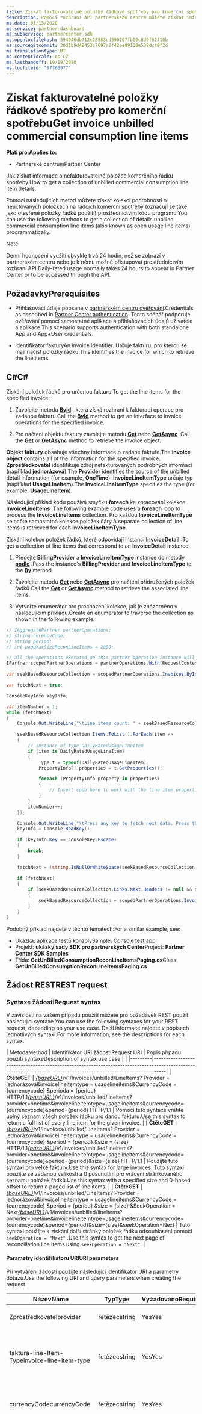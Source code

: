 ```yaml
---
title: Získat fakturovatelné položky řádkové spotřeby pro komerční spotřebu
description: Pomocí rozhraní API partnerského centra můžete získat informace o neúčtovaných podrobnostech o položkách na řádcích komerční spotřeby pro zadanou fakturu.
ms.date: 01/13/2020
ms.service: partner-dashboard
ms.subservice: partnercenter-sdk
ms.openlocfilehash: 594946db712c28983dd390207fb06c8d9f62f18b
ms.sourcegitcommit: 30d1b9d48453c7697a2f42ee09138e507dcf9f2d
ms.translationtype: MT
ms.contentlocale: cs-CZ
ms.lasthandoff: 10/19/2020
ms.locfileid: "97766977"
---
```

# <a name="get-invoice-unbilled-commercial-consumption-line-items"></a><span data-ttu-id="5138b-103">Získat fakturovatelné položky řádkové spotřeby pro komerční spotřebu</span><span class="sxs-lookup"><span data-stu-id="5138b-103">Get invoice unbilled commercial consumption line items</span></span>

<span data-ttu-id="5138b-104">**Platí pro:**</span><span class="sxs-lookup"><span data-stu-id="5138b-104">**Applies to:**</span></span>

- <span data-ttu-id="5138b-105">Partnerské centrum</span><span class="sxs-lookup"><span data-stu-id="5138b-105">Partner Center</span></span>

<span data-ttu-id="5138b-106">Jak získat informace o nefakturovatelné položce komerčního řádku spotřeby.</span><span class="sxs-lookup"><span data-stu-id="5138b-106">How to get a collection of unbilled commercial consumption line item details.</span></span>

<span data-ttu-id="5138b-107">Pomocí následujících metod můžete získat kolekci podrobností o neúčtovaných položkách na řádcích komerční spotřeby (označují se také jako otevřené položky řádků použití) prostřednictvím kódu programu.</span><span class="sxs-lookup"><span data-stu-id="5138b-107">You can use the following methods to get a collection of details unbilled commercial consumption line items (also known as open usage line items) programmatically.</span></span>

>[!NOTE]
><span data-ttu-id="5138b-108">Denní hodnocení využití obvykle trvá 24 hodin, než se zobrazí v partnerském centru nebo je k němu možné přistupovat prostřednictvím rozhraní API.</span><span class="sxs-lookup"><span data-stu-id="5138b-108">Daily-rated usage normally takes 24 hours to appear in Partner Center or to be accessed through the API.</span></span>

## <a name="prerequisites"></a><span data-ttu-id="5138b-109">Požadavky</span><span class="sxs-lookup"><span data-stu-id="5138b-109">Prerequisites</span></span>

- <span data-ttu-id="5138b-110">Přihlašovací údaje popsané v [partnerském centru ověřování](partner-center-authentication.md).</span><span class="sxs-lookup"><span data-stu-id="5138b-110">Credentials as described in [Partner Center authentication](partner-center-authentication.md).</span></span> <span data-ttu-id="5138b-111">Tento scénář podporuje ověřování pomocí samostatné aplikace a přihlašovacích údajů uživatele a aplikace.</span><span class="sxs-lookup"><span data-stu-id="5138b-111">This scenario supports authentication with both standalone App and App+User credentials.</span></span>

- <span data-ttu-id="5138b-112">Identifikátor faktury</span><span class="sxs-lookup"><span data-stu-id="5138b-112">An invoice identifier.</span></span> <span data-ttu-id="5138b-113">Určuje fakturu, pro kterou se mají načíst položky řádku.</span><span class="sxs-lookup"><span data-stu-id="5138b-113">This identifies the invoice for which to retrieve the line items.</span></span>

## <a name="c"></a><span data-ttu-id="5138b-114">C\#</span><span class="sxs-lookup"><span data-stu-id="5138b-114">C\#</span></span>

<span data-ttu-id="5138b-115">Získání položek řádků pro určenou fakturu:</span><span class="sxs-lookup"><span data-stu-id="5138b-115">To get the line items for the specified invoice:</span></span>

1. <span data-ttu-id="5138b-116">Zavolejte metodu [**ById**](/dotnet/api/microsoft.store.partnercenter.invoices.iinvoicecollection.byid) , která získá rozhraní k fakturaci operace pro zadanou fakturu.</span><span class="sxs-lookup"><span data-stu-id="5138b-116">Call the [**ById**](/dotnet/api/microsoft.store.partnercenter.invoices.iinvoicecollection.byid) method to get an interface to invoice operations for the specified invoice.</span></span>

2. <span data-ttu-id="5138b-117">Pro načtení objektu faktury zavolejte metodu [**Get**](/dotnet/api/microsoft.store.partnercenter.invoices.iinvoice.get) nebo [**GetAsync**](/dotnet/api/microsoft.store.partnercenter.invoices.iinvoice.getasync) .</span><span class="sxs-lookup"><span data-stu-id="5138b-117">Call the [**Get**](/dotnet/api/microsoft.store.partnercenter.invoices.iinvoice.get) or [**GetAsync**](/dotnet/api/microsoft.store.partnercenter.invoices.iinvoice.getasync) method to retrieve the invoice object.</span></span>

<span data-ttu-id="5138b-118">**Objekt faktury** obsahuje všechny informace o zadané faktuře.</span><span class="sxs-lookup"><span data-stu-id="5138b-118">The **invoice object** contains all of the information for the specified invoice.</span></span> <span data-ttu-id="5138b-119">**Zprostředkovatel** identifikuje zdroj nefakturovaných podrobných informací (například **jednorázová**).</span><span class="sxs-lookup"><span data-stu-id="5138b-119">The **Provider** identifies the source of the unbilled detail information (for example, **OneTime**).</span></span> <span data-ttu-id="5138b-120">**InvoiceLineItemType** určuje typ (například **UsageLineItem**).</span><span class="sxs-lookup"><span data-stu-id="5138b-120">The **InvoiceLineItemType** specifies the type (for example, **UsageLineItem**).</span></span>

<span data-ttu-id="5138b-121">Následující příklad kódu používá smyčku **foreach** ke zpracování kolekce **InvoiceLineItems** .</span><span class="sxs-lookup"><span data-stu-id="5138b-121">The following example code uses a **foreach** loop to process the **InvoiceLineItems** collection.</span></span> <span data-ttu-id="5138b-122">Pro každou **InvoiceLineItemType** se načte samostatná kolekce položek čáry.</span><span class="sxs-lookup"><span data-stu-id="5138b-122">A separate collection of line items is retrieved for each **InvoiceLineItemType**.</span></span>

<span data-ttu-id="5138b-123">Získání kolekce položek řádků, které odpovídají instanci **InvoiceDetail** :</span><span class="sxs-lookup"><span data-stu-id="5138b-123">To get a collection of line items that correspond to an **InvoiceDetail** instance:</span></span>

1. <span data-ttu-id="5138b-124">Předejte **BillingProvider** a **InvoiceLineItemType** instance do metody [**podle**](/dotnet/api/microsoft.store.partnercenter.invoices.iinvoice.by) .</span><span class="sxs-lookup"><span data-stu-id="5138b-124">Pass the instance's **BillingProvider** and **InvoiceLineItemType** to the [**By**](/dotnet/api/microsoft.store.partnercenter.invoices.iinvoice.by) method.</span></span>

2. <span data-ttu-id="5138b-125">Zavolejte metodu [**Get**](/dotnet/api/microsoft.store.partnercenter.invoices.iinvoice.get) nebo [**GetAsync**](/dotnet/api/microsoft.store.partnercenter.invoices.iinvoice.getasync) pro načtení přidružených položek řádků.</span><span class="sxs-lookup"><span data-stu-id="5138b-125">Call the [**Get**](/dotnet/api/microsoft.store.partnercenter.invoices.iinvoice.get) or [**GetAsync**](/dotnet/api/microsoft.store.partnercenter.invoices.iinvoice.getasync) method to retrieve the associated line items.</span></span>
3. <span data-ttu-id="5138b-126">Vytvořte enumerátor pro procházení kolekce, jak je znázorněno v následujícím příkladu.</span><span class="sxs-lookup"><span data-stu-id="5138b-126">Create an enumerator to traverse the collection as shown in the following example.</span></span>

``` csharp
// IAggregatePartner partnerOperations;
// string curencyCode;
// string period;
// int pageMaxSizeReconLineItems = 2000;

// all the operations executed on this partner operation instance will share the same correlation Id but will differ in request Id
IPartner scopedPartnerOperations = partnerOperations.With(RequestContextFactory.Instance.Create(Guid.NewGuid()));

var seekBasedResourceCollection = scopedPartnerOperations.Invoices.ById("unbilled").By("onetime", "usagelineitems", curencyCode, period, pageMaxSizeReconLineItems).Get();

var fetchNext = true;

ConsoleKeyInfo keyInfo;

var itemNumber = 1;
while (fetchNext)
{
    Console.Out.WriteLine("\tLine items count: " + seekBasedResourceCollection.Items.Count());

    seekBasedResourceCollection.Items.ToList().ForEach(item =>
    {
        // Instance of type DailyRatedUsageLineItem
        if (item is DailyRatedUsageLineItem)
        {
            Type t = typeof(DailyRatedUsageLineItem);
            PropertyInfo[] properties = t.GetProperties();

            foreach (PropertyInfo property in properties)
            {
                // Insert code here to work with the line item properties
            }
        }
        itemNumber++;
    });

    Console.Out.WriteLine("\tPress any key to fetch next data. Press the Escape (Esc) key to quit: \n");
    keyInfo = Console.ReadKey();

    if (keyInfo.Key == ConsoleKey.Escape)
    {
        break;
    }

    fetchNext = !string.IsNullOrWhiteSpace(seekBasedResourceCollection.ContinuationToken);

    if (fetchNext)
    {
        if (seekBasedResourceCollection.Links.Next.Headers != null && seekBasedResourceCollection.Links.Next.Headers.Any())
        {
            seekBasedResourceCollection = scopedPartnerOperations.Invoices.ById("unbilled").By("onetime", "usagelineitems", curencyCode, period, pageMaxSizeReconLineItems).Seek(seekBasedResourceCollection.ContinuationToken, SeekOperation.Next);
        }
    }
}
```

<span data-ttu-id="5138b-127">Podobný příklad najdete v těchto tématech:</span><span class="sxs-lookup"><span data-stu-id="5138b-127">For a similar example, see:</span></span>

- <span data-ttu-id="5138b-128">Ukázka: [aplikace testů konzoly](console-test-app.md)</span><span class="sxs-lookup"><span data-stu-id="5138b-128">Sample: [Console test app](console-test-app.md)</span></span>
- <span data-ttu-id="5138b-129">Projekt: **ukázky sady SDK pro partnerských Center**</span><span class="sxs-lookup"><span data-stu-id="5138b-129">Project: **Partner Center SDK Samples**</span></span>
- <span data-ttu-id="5138b-130">Třída: **GetUnBilledConsumptionReconLineItemsPaging.cs**</span><span class="sxs-lookup"><span data-stu-id="5138b-130">Class: **GetUnBilledConsumptionReconLineItemsPaging.cs**</span></span>

## <a name="rest-request"></a><span data-ttu-id="5138b-131">Žádost REST</span><span class="sxs-lookup"><span data-stu-id="5138b-131">REST request</span></span>

### <a name="request-syntax"></a><span data-ttu-id="5138b-132">Syntaxe žádosti</span><span class="sxs-lookup"><span data-stu-id="5138b-132">Request syntax</span></span>

<span data-ttu-id="5138b-133">V závislosti na vašem případu použití můžete pro požadavek REST použít následující syntaxe.</span><span class="sxs-lookup"><span data-stu-id="5138b-133">You can use the following syntaxes for your REST request, depending on your use case.</span></span> <span data-ttu-id="5138b-134">Další informace najdete v popisech jednotlivých syntaxí.</span><span class="sxs-lookup"><span data-stu-id="5138b-134">For more information, see the descriptions for each syntax.</span></span>

 | <span data-ttu-id="5138b-135">Metoda</span><span class="sxs-lookup"><span data-stu-id="5138b-135">Method</span></span>  | <span data-ttu-id="5138b-136">Identifikátor URI žádosti</span><span class="sxs-lookup"><span data-stu-id="5138b-136">Request URI</span></span>         | <span data-ttu-id="5138b-137">Popis případu použití syntaxe</span><span class="sxs-lookup"><span data-stu-id="5138b-137">Description of syntax use case</span></span> |                                                                                                                                            |
|---------|-----------------------------------------------------------------------------------------------------------------------------------------------------------------|
| <span data-ttu-id="5138b-138">**Čtěte**</span><span class="sxs-lookup"><span data-stu-id="5138b-138">**GET**</span></span> | <span data-ttu-id="5138b-139">[*{baseURL}*](partner-center-rest-urls.md)/v1/Invoices/unbilled/LineItems? Provider = jednorázová&invoicelineitemtype = usagelineitems&CurrencyCode = {currencycode} &perioda = {period} HTTP/1.1</span><span class="sxs-lookup"><span data-stu-id="5138b-139">[*{baseURL}*](partner-center-rest-urls.md)/v1/invoices/unbilled/lineitems?provider=onetime&invoicelineitemtype=usagelineitems&currencycode={currencycode}&period={period} HTTP/1.1</span></span>                              | <span data-ttu-id="5138b-140">Pomocí této syntaxe vrátíte úplný seznam všech položek řádku pro danou fakturu.</span><span class="sxs-lookup"><span data-stu-id="5138b-140">Use this syntax to return a full list of every line item for the given invoice.</span></span> |
| <span data-ttu-id="5138b-141">**Čtěte**</span><span class="sxs-lookup"><span data-stu-id="5138b-141">**GET**</span></span> | <span data-ttu-id="5138b-142">[*{baseURL}*](partner-center-rest-urls.md)/v1/Invoices/unbilled/LineItems? Provider = jednorázová&invoicelineitemtype = usagelineitems&CurrencyCode = {currencycode} &period = {period} &size = {size} HTTP/1.1</span><span class="sxs-lookup"><span data-stu-id="5138b-142">[*{baseURL}*](partner-center-rest-urls.md)/v1/invoices/unbilled/lineitems?provider=onetime&invoicelineitemtype=usagelineitems&currencycode={currencycode}&period={period}&size={size} HTTP/1.1</span></span>  | <span data-ttu-id="5138b-143">Použijte tuto syntaxi pro velké faktury.</span><span class="sxs-lookup"><span data-stu-id="5138b-143">Use this syntax for large invoices.</span></span> <span data-ttu-id="5138b-144">Tuto syntaxi použijte se zadanou velikostí a 0 posunutím pro vrácení stránkovaného seznamu položek řádků.</span><span class="sxs-lookup"><span data-stu-id="5138b-144">Use this syntax with a specified size and 0-based offset to return a paged list of line items.</span></span> |
| <span data-ttu-id="5138b-145">**Čtěte**</span><span class="sxs-lookup"><span data-stu-id="5138b-145">**GET**</span></span> | <span data-ttu-id="5138b-146">[*{baseURL}*](partner-center-rest-urls.md)/v1/Invoices/unbilled/LineItems? Provider = jednorázová&invoicelineitemtype = usagelineitems&CurrencyCode = {currencycode} &period = {period} &size = {size} &SeekOperation = Next</span><span class="sxs-lookup"><span data-stu-id="5138b-146">[*{baseURL}*](partner-center-rest-urls.md)/v1/invoices/unbilled/lineitems?provider=onetime&invoicelineitemtype=usagelineitems&currencycode={currencycode}&period={period}&size={size}&seekOperation=Next</span></span>                               | <span data-ttu-id="5138b-147">Tuto syntaxi použijte k získání další stránky položek řádku odsouhlasení pomocí `seekOperation = "Next"` .</span><span class="sxs-lookup"><span data-stu-id="5138b-147">Use this syntax to get the next page of reconciliation line items using `seekOperation = "Next"`.</span></span> |

#### <a name="uri-parameters"></a><span data-ttu-id="5138b-148">Parametry identifikátoru URI</span><span class="sxs-lookup"><span data-stu-id="5138b-148">URI parameters</span></span>

<span data-ttu-id="5138b-149">Při vytváření žádosti použijte následující identifikátor URI a parametry dotazu.</span><span class="sxs-lookup"><span data-stu-id="5138b-149">Use the following URI and query parameters when creating the request.</span></span>

| <span data-ttu-id="5138b-150">Název</span><span class="sxs-lookup"><span data-stu-id="5138b-150">Name</span></span>                   | <span data-ttu-id="5138b-151">Typ</span><span class="sxs-lookup"><span data-stu-id="5138b-151">Type</span></span>   | <span data-ttu-id="5138b-152">Vyžadováno</span><span class="sxs-lookup"><span data-stu-id="5138b-152">Required</span></span> | <span data-ttu-id="5138b-153">Popis</span><span class="sxs-lookup"><span data-stu-id="5138b-153">Description</span></span>                                                                     |
|------------------------|--------|----------|---------------------------------------------------------------------------------|
| <span data-ttu-id="5138b-154">Zprostředkovatel</span><span class="sxs-lookup"><span data-stu-id="5138b-154">provider</span></span>               | <span data-ttu-id="5138b-155">řetězec</span><span class="sxs-lookup"><span data-stu-id="5138b-155">string</span></span> | <span data-ttu-id="5138b-156">Yes</span><span class="sxs-lookup"><span data-stu-id="5138b-156">Yes</span></span>      | <span data-ttu-id="5138b-157">Zprostředkovatel: "**jednorázová**".</span><span class="sxs-lookup"><span data-stu-id="5138b-157">The provider: "**OneTime**".</span></span>                                                |
| <span data-ttu-id="5138b-158">faktura-line-Item-Type</span><span class="sxs-lookup"><span data-stu-id="5138b-158">invoice-line-item-type</span></span> | <span data-ttu-id="5138b-159">řetězec</span><span class="sxs-lookup"><span data-stu-id="5138b-159">string</span></span> | <span data-ttu-id="5138b-160">Yes</span><span class="sxs-lookup"><span data-stu-id="5138b-160">Yes</span></span>      | <span data-ttu-id="5138b-161">Typ podrobností o faktuře: "**UsageLineItems**", "**UsageLineItems**".</span><span class="sxs-lookup"><span data-stu-id="5138b-161">The type of invoice detail: "**UsageLineItems**", "**UsageLineItems**".</span></span>               |
| <span data-ttu-id="5138b-162">currencyCode</span><span class="sxs-lookup"><span data-stu-id="5138b-162">currencyCode</span></span>           | <span data-ttu-id="5138b-163">řetězec</span><span class="sxs-lookup"><span data-stu-id="5138b-163">string</span></span> | <span data-ttu-id="5138b-164">Yes</span><span class="sxs-lookup"><span data-stu-id="5138b-164">Yes</span></span>      | <span data-ttu-id="5138b-165">Kód měny pro nefakturovatelné položky řádku</span><span class="sxs-lookup"><span data-stu-id="5138b-165">The currency code for the unbilled line items.</span></span>                                  |
| <span data-ttu-id="5138b-166">period</span><span class="sxs-lookup"><span data-stu-id="5138b-166">period</span></span>                 | <span data-ttu-id="5138b-167">řetězec</span><span class="sxs-lookup"><span data-stu-id="5138b-167">string</span></span> | <span data-ttu-id="5138b-168">Yes</span><span class="sxs-lookup"><span data-stu-id="5138b-168">Yes</span></span>      | <span data-ttu-id="5138b-169">Období pro nefakturované rekognoskaci (například: **Current**, **Previous**).</span><span class="sxs-lookup"><span data-stu-id="5138b-169">The period for unbilled recon (for example: **current**, **previous**).</span></span><br/><br/><span data-ttu-id="5138b-170">**Předchozí** – Pokud je fakturační cyklus 01/01/2020 – 01/31/2020 a pak s největší pravděpodobnější, že se vaše faktura vygenerovala mezi 02/06/2020 a časem 02/08/2020 UTC.</span><span class="sxs-lookup"><span data-stu-id="5138b-170">**Previous** – if the billing cycle is 01/01/2020 – 01/31/2020 then, most likely that your invoice is generated between 02/06/2020 and 02/08/2020 UTC time.</span></span> <span data-ttu-id="5138b-171">Pokud potřebujete zadat dotaz na data o neúčtovaném využití fakturačního cyklu (01/01/2020 – 01/31/2020) kdykoli mezi 02/01/2020 a datem vygenerování faktury (mezi 02/06/2020 a 02/08/2020 času UTC), pak musíte zvolit perioda jako "předchozí".</span><span class="sxs-lookup"><span data-stu-id="5138b-171">If you need to query your unbilled usage data of the billing cycle (01/01/2020 – 01/31/2020) on any time between 02/01/2020 and the invoice-generated date (which is between 02/06/2020 and 02/08/2020 UTC time), then, you need to choose Period as "Previous".</span></span><br/><br/><span data-ttu-id="5138b-172">**Current** – Pokud je fakturační cyklus 01/01/2020 – 01/31/2020 02/08/2020 a pak je pravděpodobně vygenerována vaše faktura mezi 02/06/2020 a časem UTC.</span><span class="sxs-lookup"><span data-stu-id="5138b-172">**Current** – if the billing cycle is 01/01/2020 – 01/31/2020 then, most likely that your invoice is generated between 02/06/2020 and 02/08/2020 UTC time.</span></span> <span data-ttu-id="5138b-173">Pokud potřebujete zadat dotaz na nefakturovaná data o využití fakturačního cyklu (01/01/2020 – 01/31/2020), kdykoli mezi 01/01/2020 a 01/31/2020, která jsou v rámci fakturačního cyklu, musíte zvolit perioda jako "aktuální".</span><span class="sxs-lookup"><span data-stu-id="5138b-173">If you need to query your unbilled usage data of the billing cycle (01/01/2020 – 01/31/2020) on any time between 01/01/2020 and 01/31/2020 which is within your billing cycle, then, you need to choose Period as "Current".</span></span> |
| <span data-ttu-id="5138b-174">size</span><span class="sxs-lookup"><span data-stu-id="5138b-174">size</span></span>                   | <span data-ttu-id="5138b-175">číslo</span><span class="sxs-lookup"><span data-stu-id="5138b-175">number</span></span> | <span data-ttu-id="5138b-176">No</span><span class="sxs-lookup"><span data-stu-id="5138b-176">No</span></span>       | <span data-ttu-id="5138b-177">Maximální počet položek, které se mají vrátit.</span><span class="sxs-lookup"><span data-stu-id="5138b-177">The maximum number of items to return.</span></span> <span data-ttu-id="5138b-178">Výchozí velikost je 2000.</span><span class="sxs-lookup"><span data-stu-id="5138b-178">The default size is 2000.</span></span>                    |
| <span data-ttu-id="5138b-179">seekOperation</span><span class="sxs-lookup"><span data-stu-id="5138b-179">seekOperation</span></span>          | <span data-ttu-id="5138b-180">řetězec</span><span class="sxs-lookup"><span data-stu-id="5138b-180">string</span></span> | <span data-ttu-id="5138b-181">No</span><span class="sxs-lookup"><span data-stu-id="5138b-181">No</span></span>       | <span data-ttu-id="5138b-182">Nastavte `seekOperation=Next` , aby se získala další stránka položek řádku odsouhlasení.</span><span class="sxs-lookup"><span data-stu-id="5138b-182">Set `seekOperation=Next` to get the next page of reconciliation line items.</span></span>                |

### <a name="request-headers"></a><span data-ttu-id="5138b-183">Hlavičky požadavku</span><span class="sxs-lookup"><span data-stu-id="5138b-183">Request headers</span></span>

<span data-ttu-id="5138b-184">Další informace najdete v tématu [záhlaví REST partnerského centra](headers.md).</span><span class="sxs-lookup"><span data-stu-id="5138b-184">For more information, see [Partner Center REST headers](headers.md).</span></span>

### <a name="request-body"></a><span data-ttu-id="5138b-185">Text požadavku</span><span class="sxs-lookup"><span data-stu-id="5138b-185">Request body</span></span>

<span data-ttu-id="5138b-186">Žádné</span><span class="sxs-lookup"><span data-stu-id="5138b-186">None.</span></span>

## <a name="rest-response"></a><span data-ttu-id="5138b-187">Odpověď REST</span><span class="sxs-lookup"><span data-stu-id="5138b-187">REST response</span></span>

<span data-ttu-id="5138b-188">V případě úspěchu obsahuje odpověď kolekci podrobností položky řádku.</span><span class="sxs-lookup"><span data-stu-id="5138b-188">If successful, the response contains the collection of line item details.</span></span>

<span data-ttu-id="5138b-189">*Pro položku řádku **ChargeType** je hodnota **Nákup** namapována na hodnotu **New** a **náhrada** hodnoty je namapována na **Canceled**.*</span><span class="sxs-lookup"><span data-stu-id="5138b-189">*For the line item **ChargeType**, the value **Purchase** is mapped to **New** and the value **Refund** is mapped to **Cancel**.*</span></span>

### <a name="response-success-and-error-codes"></a><span data-ttu-id="5138b-190">Úspěšné odpovědi a chybové kódy</span><span class="sxs-lookup"><span data-stu-id="5138b-190">Response success and error codes</span></span>

<span data-ttu-id="5138b-191">Každá odpověď je dodávána se stavovým kódem HTTP, který označuje úspěch nebo selhání a další informace o ladění.</span><span class="sxs-lookup"><span data-stu-id="5138b-191">Each response comes with an HTTP status code that indicates success or failure and additional debugging information.</span></span> <span data-ttu-id="5138b-192">Použijte nástroj pro trasování sítě ke čtení tohoto kódu, typu chyby a dalších parametrů.</span><span class="sxs-lookup"><span data-stu-id="5138b-192">Use a network trace tool to read this code, error type, and additional parameters.</span></span> <span data-ttu-id="5138b-193">Úplný seznam najdete v tématu [kódy chyb REST partnerského centra](error-codes.md).</span><span class="sxs-lookup"><span data-stu-id="5138b-193">For the full list, see [Partner Center REST error codes](error-codes.md).</span></span>

## <a name="request-response-examples"></a><span data-ttu-id="5138b-194">Příklady požadavků a odpovědí</span><span class="sxs-lookup"><span data-stu-id="5138b-194">Request-response examples</span></span>

### <a name="request-response-example-1"></a><span data-ttu-id="5138b-195">Požadavek-odpověď – příklad 1</span><span class="sxs-lookup"><span data-stu-id="5138b-195">Request-response example 1</span></span>

<span data-ttu-id="5138b-196">Následující podrobnosti se vztahují na tento příklad:</span><span class="sxs-lookup"><span data-stu-id="5138b-196">The following details apply to this example:</span></span>

- <span data-ttu-id="5138b-197">**Zprostředkovatel**: **jednorázová**</span><span class="sxs-lookup"><span data-stu-id="5138b-197">**Provider**: **OneTime**</span></span>
- <span data-ttu-id="5138b-198">**InvoiceLineItemType**: **UsageLineItems**</span><span class="sxs-lookup"><span data-stu-id="5138b-198">**InvoiceLineItemType**: **UsageLineItems**</span></span>
- <span data-ttu-id="5138b-199">**Období**: **předchozí**</span><span class="sxs-lookup"><span data-stu-id="5138b-199">**Period**: **Previous**</span></span>

#### <a name="request-example-1"></a><span data-ttu-id="5138b-200">Příklad žádosti 1</span><span class="sxs-lookup"><span data-stu-id="5138b-200">Request example 1</span></span>

```http
GET https://api.partnercenter.microsoft.com/v1//invoices/unbilled/lineitems?provider=onetime&invoicelineitemtype=usagelineitems&currencycode=usd&period=previous&size=2000 HTTP/1.1
Authorization: Bearer <token>
Accept: application/json
MS-RequestId: 1234ecb8-37af-45f4-a1a1-358de3ca2b9e
MS-CorrelationId: 5e612512-4345-4bb0-866e-47aeda031234
X-Locale: en-US
MS-PartnerCenter-Application: Partner Center .NET SDK Samples
Host: api.partnercenter.microsoft.com
```

### <a name="response-example-1"></a><span data-ttu-id="5138b-201">Příklad odpovědi 1</span><span class="sxs-lookup"><span data-stu-id="5138b-201">Response example 1</span></span>

```http
HTTP/1.1 200 OK
Content-Length: 2484
Content-Type: application/json; charset=utf-8
MS-CorrelationId: 5e612512-4345-4bb0-866e-47aeda031234
MS-RequestId: 1234ecb8-37af-45f4-a1a1-358de3ca2b9e
MS-CV: bpqyomePDUqrSSYC.0
MS-ServerId: 202010406
Date: Wed, 20 Feb 2019 19:59:27 GMT

{
    "totalCount": 2,
    "items": [
        {
            "partnerId": "00083575-bbd0-54de-b2ad-0f5b0e927d71",
            "partnerName": "MTBC",
            "customerId": "",
            "customerName": "",
            "customerDomainName": "",
            "invoiceNumber": "",
            "productId": "",
            "skuId": "",
            "availabilityId": "",
            "skuName": "VM-Series Next-Generation Firewall (Bundle 2 PAYG)",
            "productName": "VM-Series Next Generation Firewall",
            "publisherName": "Test Alto Networks, Inc.",
            "publisherId": "",
            "subscriptionId": "12345678-04d9-421c-baf8-e3b8dd62ddba",
            "subscriptionDescription": "Pay-As-You-Go",
            "chargeStartDate": "2019-01-01T00:00:00Z",
            "chargeEndDate": "2019-02-01T00:00:00Z",
            "usageDate": "2019-01-01T00:00:00Z",
            "meterType": "1 Compute Hour - 4core",
            "meterCategory": "Virtual Machine Licenses",
            "meterId": "4core",
            "meterSubCategory": "VM-Series Next Generation Firewall",
            "meterName": "VM-Series Next Generation Firewall - VM-Series Next-Generation Firewall (Bundle 2 PAYG) - 4 Core Hours",
            "meterRegion": "",
            "unitOfMeasure": "1 Hour",
            "resourceLocation": "EASTUS",
            "consumedService": "Microsoft.Compute",
            "resourceGroup": "ECH-PAN-RG",
            "resourceUri": "/subscriptions/12345678-04d9-421c-baf8-e3b8dd62ddba/resourceGroups/ECH-PAN-RG/providers/Microsoft.Compute/virtualMachines/echpanfw",
            "tags": "",
            "additionalInfo": "{  \"ImageType\": null,  \"ServiceType\": \"Standard_D3_v2\",  \"VMName\": null,  \"VMProperties\": null,  \"UsageType\": \"ComputeHR_SW\"}",
            "serviceInfo1": "",
            "serviceInfo2": "",
            "customerCountry": "",
            "mpnId": "1234567",
            "resellerMpnId": "",
            "chargeType": "",
            "unitPrice": 1.2799888920023,
            "quantity": 24.0,
            "unitType": "",
            "billingPreTaxTotal": 30.7197334080551,
            "billingCurrency": "USD",
            "pricingPreTaxTotal": 30.7197334080551,
            "pricingCurrency": "USD",
            "entitlementId": "1234547f-b249-4edd-9319-637862d8c0b4",
            "entitlementDescription": "Partner Subscription",
            "pcToBCExchangeRate": 1,
            "pcToBCExchangeRateDate": "2019-08-01T00:00:00Z",
            "effectiveUnitPrice": 0,
            "rateOfPartnerEarnedCredit": 0,
            "invoiceLineItemType": "usage_line_items",
            "billingProvider": "marketplace",
            "attributes": {
                "objectType": "DailyRatedUsageLineItem"
            }
         },
         {
            "partnerId": "00083575-bbd0-54de-b2ad-0f5b0e927d71",
            "partnerName": "MTBC",
            "customerId": "",
            "customerName": "",
            "customerDomainName": "",
            "invoiceNumber": "",
            "productId": "",
            "skuId": "",
            "availabilityId": "",
            "skuName": "VM-Series Next-Generation Firewall (Bundle 2 PAYG)",
            "productName": "VM-Series Next Generation Firewall",
            "publisherName": "Test Alto Networks, Inc.",
            "publisherId": "",
            "subscriptionId": "12345678-04d9-421c-baf8-e3b8dd62ddba",
            "subscriptionDescription": "Pay-As-You-Go",
            "chargeStartDate": "2019-01-01T00:00:00Z",
            "chargeEndDate": "2019-02-01T00:00:00Z",
            "usageDate": "2019-01-02T00:00:00Z",
            "meterType": "1 Compute Hour - 4core",
            "meterCategory": "Virtual Machine Licenses",
            "meterId": "4core",
            "meterSubCategory": "VM-Series Next Generation Firewall",
            "meterName": "VM-Series Next Generation Firewall - VM-Series Next-Generation Firewall (Bundle 2 PAYG) - 4 Core Hours",
            "meterRegion": "",
            "unitOfMeasure": "1 Hour",
            "resourceLocation": "EASTUS",
            "consumedService": "Microsoft.Compute",
            "resourceGroup": "ECH-PAN-RG",
            "resourceUri": "/subscriptions/12345678-04d9-421c-baf8-e3b8dd62ddba/resourceGroups/ECH-PAN-RG/providers/Microsoft.Compute/virtualMachines/echpanfw",
            "tags": "",
            "additionalInfo": "{  \"ImageType\": null,  \"ServiceType\": \"Standard_D3_v2\",  \"VMName\": null,  \"VMProperties\": null,  \"UsageType\": \"ComputeHR_SW\"}",
            "serviceInfo1": "",
            "serviceInfo2": "",
            "customerCountry": "",
            "mpnId": "1234567",
            "resellerMpnId": "",
            "chargeType": "",
            "unitPrice": 1.2799888920023,
            "quantity": 24.0,
            "unitType": "",
            "billingPreTaxTotal": 30.7197334080551,
            "billingCurrency": "USD",
            "pricingPreTaxTotal": 30.7197334080551,
            "pricingCurrency": "USD",
            "entitlementId": "31cdf47f-b249-4edd-9319-637862d12345",
            "entitlementDescription": "Partner Subscription",
            "pcToBCExchangeRate": 1,
            "pcToBCExchangeRateDate": "2019-08-01T00:00:00Z",
            "effectiveUnitPrice": 0,
            "rateOfPartnerEarnedCredit": 0,
            "invoiceLineItemType": "usage_line_items",
            "billingProvider": "marketplace",
            "attributes": {
                "objectType": "DailyRatedUsageLineItem"
            }
        }
    ],
    "links": {
        "self": {
            "uri": "/invoices/unbilled/lineitems?provider=onetime&invoicelineitemtype=usagelineitems&currencycode=usd&period=previous&size=2000",
            "method": "GET",
            "headers": []
        },
        "next": {
            "uri": "/invoices/unbilled/lineitems?provider=onetime&invoicelineitemtype=usagelineitems&currencycode=usd&period=previous&size=2000&seekOperation=Next",
            "method": "GET",
            "headers": [
                {
                    "key": "MS-ContinuationToken",
                    "value": "AQAAAA=="
                }
            ]
        }
    },
    "attributes": {
        "objectType": "Collection"
    }
}
```

### <a name="request-response-example-2"></a><span data-ttu-id="5138b-202">Požadavek-odpověď – příklad 2</span><span class="sxs-lookup"><span data-stu-id="5138b-202">Request-response example 2</span></span>

<span data-ttu-id="5138b-203">Následující podrobnosti se vztahují na tento příklad:</span><span class="sxs-lookup"><span data-stu-id="5138b-203">The following details apply to this example:</span></span>

- <span data-ttu-id="5138b-204">**Zprostředkovatel**: **jednorázová**</span><span class="sxs-lookup"><span data-stu-id="5138b-204">**Provider**: **OneTime**</span></span>
- <span data-ttu-id="5138b-205">**InvoiceLineItemType**: **UsageLineItems**</span><span class="sxs-lookup"><span data-stu-id="5138b-205">**InvoiceLineItemType**: **UsageLineItems**</span></span>
- <span data-ttu-id="5138b-206">**Období**: **předchozí**</span><span class="sxs-lookup"><span data-stu-id="5138b-206">**Period**: **Previous**</span></span>
- <span data-ttu-id="5138b-207">**SeekOperation**: **Další**</span><span class="sxs-lookup"><span data-stu-id="5138b-207">**SeekOperation**: **Next**</span></span>

#### <a name="request-example-2"></a><span data-ttu-id="5138b-208">Příklad žádosti 2</span><span class="sxs-lookup"><span data-stu-id="5138b-208">Request example 2</span></span>

```http
GET https://api.partnercenter.microsoft.com/v1/invoices/unbilled/lineitems?provider=onetime&invoiceLineItemType=usagelineitems&currencyCode=usd&period=previous&size=2000&seekoperation=next HTTP/1.1
Authorization: Bearer <token>
Accept: application/json
MS-ContinuationToken: d19617b8-fbe5-4684-a5d8-0230972fb0cf,0705c4a9-39f7-4261-ba6d-53e24a9ce47d_a4ayc/80/OGda4BO/1o/V0etpOqiLx1JwB5S3beHW0s=,0d81c700-98b4-4b13-9129-ffd5620f72e7
MS-RequestId: 1234ecb8-37af-45f4-a1a1-358de3ca2b9e
MS-CorrelationId: 5e612512-4345-4bb0-866e-47aeda031234
X-Locale: en-US
MS-PartnerCenter-Application: Partner Center .NET SDK Samples
Host: api.partnercenter.microsoft.com
```

#### <a name="response-example-2"></a><span data-ttu-id="5138b-209">Příklad odpovědi 2</span><span class="sxs-lookup"><span data-stu-id="5138b-209">Response example 2</span></span>

```http
HTTP/1.1 200 OK
Content-Length: 2484
Content-Type: application/json; charset=utf-8
MS-CorrelationId: 5e612512-4345-4bb0-866e-47aeda031234
MS-RequestId: 1234ecb8-37af-45f4-a1a1-358de3ca2b9e
MS-CV: bpqyomePDUqrSSYC.0
MS-ServerId: 202010406
Date: Wed, 20 Feb 2019 19:59:27 GMT

{
    "totalCount": 1,
    "items": [
        {
            "partnerId": "00083575-bbd0-54de-b2ad-0f5b0e927d71",
            "partnerName": "MTBC",
            "customerId": "",
            "customerName": "",
            "customerDomainName": "",
            "invoiceNumber": "",
            "productId": "",
            "skuId": "",
            "availabilityId": "",
            "skuName": "VM-Series Next-Generation Firewall (Bundle 2 PAYG)",
            "productName": "VM-Series Next Generation Firewall",
            "publisherName": "Test Alto Networks, Inc.",
            "publisherId": "",
            "subscriptionId": "12345678-04d9-421c-baf8-e3b8dd62ddba",
            "subscriptionDescription": "Pay-As-You-Go",
            "chargeStartDate": "2019-01-01T00:00:00Z",
            "chargeEndDate": "2019-02-01T00:00:00Z",
            "usageDate": "2019-01-02T00:00:00Z",
            "meterType": "1 Compute Hour - 4core",
            "meterCategory": "Virtual Machine Licenses",
            "meterId": "4core",
            "meterSubCategory": "VM-Series Next Generation Firewall",
            "meterName": "VM-Series Next Generation Firewall - VM-Series Next-Generation Firewall (Bundle 2 PAYG) - 4 Core Hours",
            "meterRegion": "",
            "unitOfMeasure": "1 Hour",
            "resourceLocation": "EASTUS",
            "consumedService": "Microsoft.Compute",
            "resourceGroup": "ECH-PAN-RG",
            "resourceUri": "/subscriptions/12345678-04d9-421c-baf8-e3b8dd62ddba/resourceGroups/ECH-PAN-RG/providers/Microsoft.Compute/virtualMachines/echpanfw",
            "tags": "",
            "additionalInfo": "{  \"ImageType\": null,  \"ServiceType\": \"Standard_D3_v2\",  \"VMName\": null,  \"VMProperties\": null,  \"UsageType\": \"ComputeHR_SW\"}",
            "serviceInfo1": "",
            "serviceInfo2": "",
            "customerCountry": "",
            "mpnId": "1234567",
            "resellerMpnId": "",
            "chargeType": "",
            "unitPrice": 1.2799888920023,
            "quantity": 24.0,
            "unitType": "",
            "billingPreTaxTotal": 30.7197334080551,
            "billingCurrency": "USD",
            "pricingPreTaxTotal": 30.7197334080551,
            "pricingCurrency": "USD",
            "entitlementId": "31cdf47f-b249-4edd-9319-637862d8c0b4",
            "entitlementDescription": "Partner Subscription",
            "pcToBCExchangeRate": 1,
            "pcToBCExchangeRateDate": "2019-08-01T00:00:00Z",
            "effectiveUnitPrice": 0,
            "rateOfPartnerEarnedCredit": 0,
            "invoiceLineItemType": "usage_line_items",
            "billingProvider": "marketplace",
            "attributes": {
                "objectType": "DailyRatedUsageLineItem"
            }
        }
    ],
    "links": {
        "self": {
             "uri": "/invoices/unbilled/lineitems?provider=onetime&invoicelineitemtype=usagelineitems&currencycode=usd&period=previous&size=2000",
            "method": "GET",
            "headers": []
        }
    },
    "attributes": {
        "objectType": "Collection"
    }
}
```
